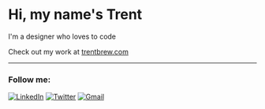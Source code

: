 # Hi, my name's Trent

I'm a designer who loves to code

Check out my work at <a href="https://djreider.com/" target="_blank"> trentbrew.com </a>

<hr>

### Follow me:

<div align="left">
  <a href="https://www.linkedin.com/in/david-reider-408578165/"><img alt="LinkedIn" src="https://github.com/trentbrew/portfolio2022/blob/main/src/assets/icons/in.png?raw=true"/></a>
   <a href="https://twitter.com/trent_brew"><img alt="Twitter" src="https://raw.githubusercontent.com/trentbrew/portfolio2022/826bc60a5b2adf48f4786d570975d5bec034ce4b/src/assets/icons/t_color.svg"/></a>
  <a href="mailto:hello@trentbrew.com"><img alt="Gmail" src="https://raw.githubusercontent.com/trentbrew/portfolio2022/826bc60a5b2adf48f4786d570975d5bec034ce4b/src/assets/icons/mail2.svg"/></a>
</div>
